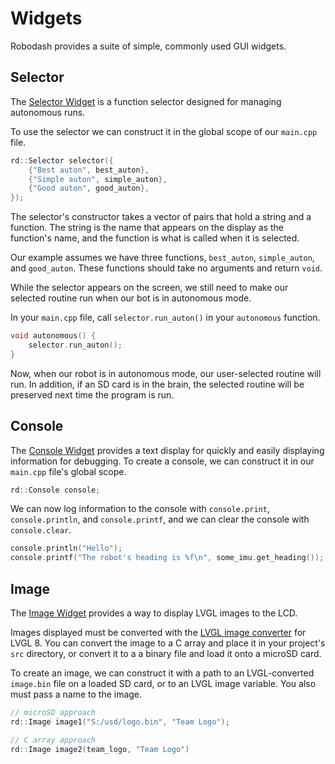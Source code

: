 # Widgets

Robodash provides a suite of simple, commonly used GUI widgets.

## Selector

The [Selector Widget](../api/views/selector.md) is a function selector designed
for managing autonomous runs.

To use the selector we can construct it in the global scope of our `main.cpp`
file.

```cpp
rd::Selector selector({
    {"Best auton", best_auton},
    {"Simple auton", simple_auton},
    {"Good auton", good_auton},
});
```

The selector's constructor takes a vector of pairs that hold a string and a
function. The string is the name that appears on the display as the function's
name, and the function is what is called when it is selected.

Our example assumes we have three functions, `best_auton`, `simple_auton`, and
`good_auton`. These functions should take no arguments and return `void`.

While the selector appears on the screen, we still need to make our selected
routine run when our bot is in autonomous mode.

In your `main.cpp` file, call `selector.run_auton()` in your `autonomous`
function.

```cpp
void autonomous() {
	selector.run_auton();
}
```

Now, when our robot is in autonomous mode, our user-selected routine will run.
In addition, if an SD card is in the brain, the selected routine will be
preserved next time the program is run.

## Console

The [Console Widget](../../api/views/console.md) provides a text display for
quickly and easily displaying information for debugging. To create a console, we
can construct it in our `main.cpp` file's global scope.

```cpp
rd::Console console;
```

We can now log information to the console with `console.print`,
`console.println`, and `console.printf`, and we can clear the console with
`console.clear`.

```cpp
console.println("Hello");
console.printf("The robot's heading is %f\n", some_imu.get_heading());
```

## Image

The [Image Widget](../../api/views/image.md) provides a way to display LVGL
images to the LCD.

Images displayed must be converted with the
[LVGL image converter](https://lvgl.io/tools/imageconverter) for LVGL 8. You can
convert the image to a C array and place it in your project's `src` directory,
or convert it to a a binary file and load it onto a microSD card.

To create an image, we can construct it with a path to an LVGL-converted
`image.bin` file on a loaded SD card, or to an LVGL image variable. You also
must pass a name to the image.

```cpp
// microSD approach
rd::Image image1("S:/usd/logo.bin", "Team Logo");

// C array approach
rd::Image image2(team_logo, "Team Logo")
```

